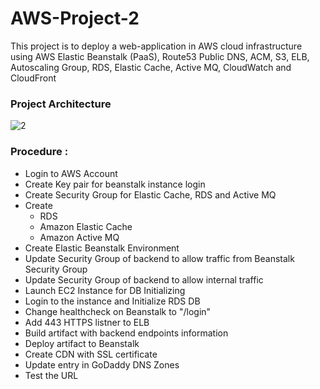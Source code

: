 # AWS-Project-2
This project is to deploy a web-application in AWS cloud infrastructure using AWS Elastic Beanstalk (PaaS), Route53 Public DNS, ACM, S3, ELB, Autoscaling Group, RDS, Elastic Cache, Active MQ, CloudWatch and CloudFront 
### Project Architecture
![2](https://user-images.githubusercontent.com/106590073/180609886-65630a06-5809-47f6-ab26-dba588dee2c4.jpg)


### Procedure : 
- Login to AWS Account
- Create Key pair for beanstalk instance login
- Create Security Group for Elastic Cache, RDS and Active MQ
- Create
  - RDS
  - Amazon Elastic Cache
  - Amazon Active MQ
- Create Elastic Beanstalk Environment
- Update Security Group of backend to allow traffic from Beanstalk Security Group
- Update Security Group of backend to allow internal traffic
- Launch EC2 Instance for DB Initializing 
- Login to the instance and Initialize RDS DB
- Change healthcheck on Beanstalk to "/login"
- Add 443 HTTPS listner to ELB
- Build artifact with backend endpoints information 
- Deploy artifact to Beanstalk
- Create CDN with SSL certificate
- Update entry in GoDaddy DNS Zones
- Test the URL

